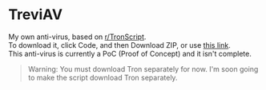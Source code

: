 # TreviAV
My own anti-virus, based on [r/TronScript](https://old.reddit.com/r/TronScript/).\
To download it, click Code, and then Download ZIP, or use [this link](https://github.com/aritz331/TreviAV/archive/refs/heads/main.zip).\
This anti-virus is currently a PoC (Proof of Concept) and it isn't complete.
> Warning: You must download Tron separately for now. I'm soon going to make the script download Tron separately.
